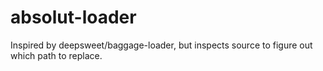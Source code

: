# absolut-loader
Inspired by deepsweet/baggage-loader, but inspects source to figure out which path to replace.
